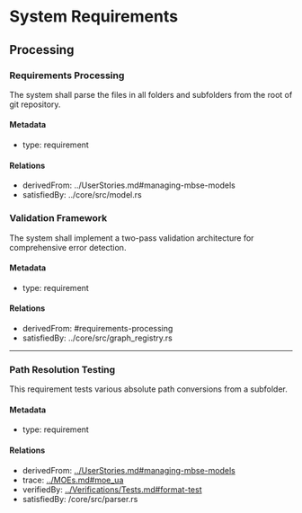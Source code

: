 # System Requirements

## Processing

### Requirements Processing
The system shall parse the files in all folders and subfolders from the root of git repository.

#### Metadata
  * type: requirement

#### Relations
  * derivedFrom: ../UserStories.md#managing-mbse-models
  * satisfiedBy: ../core/src/model.rs

### Validation Framework

The system shall implement a two-pass validation architecture for comprehensive error detection.

#### Metadata
  * type: requirement

#### Relations
  * derivedFrom: #requirements-processing
  * satisfiedBy: ../core/src/graph_registry.rs

---

### Path Resolution Testing

This requirement tests various absolute path conversions from a subfolder.

#### Metadata
  * type: requirement

#### Relations
  * derivedFrom: [../UserStories.md#managing-mbse-models](/UserStories.md#managing-mbse-models)
  * trace: [../MOEs.md#moe_ua](/MOEs.md#moe_ua)
  * verifiedBy: [../Verifications/Tests.md#format-test](/Verifications/Tests.md#format-test)
  * satisfiedBy: /core/src/parser.rs
